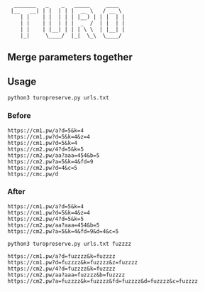 ```
  _______   _    _   _____     ____  
 |__   __| | |  | | |  __ \   / __ \ 
    | |    | |  | | | |__) | | |  | |
    | |    | |  | | |  _  /  | |  | |
    | |    | |__| | | | \ \  | |__| |
    |_|     \____/  |_|  \_\  \____/                           
   ```               
  ## Merge parameters together 
   
   ## Usage
  ``` 
  python3 turopreserve.py urls.txt
  ```
  
### Before
```
https://cm1.pw/a?d=5&k=4
https://cm1.pw?d=5&k=4&z=4
https://cm1.pw?d=5&k=4
https://cm2.pw/4?d=5&k=5
https://cm2.pw/aa?aaa=454&b=5
https://cm2.pw?a=5&k=4&fd=9
https://cm2.pw?d=4&c=5
https://cmc.pw/d
```

### After 
```
https://cm1.pw/a?d=5&k=4
https://cm1.pw?d=5&k=4&z=4
https://cm2.pw/4?d=5&k=5
https://cm2.pw/aa?aaa=454&b=5
https://cm2.pw?a=5&k=4&fd=9&d=4&c=5

```

  ``` 
  python3 turopreserve.py urls.txt fuzzzz
  ```
```
https://cm1.pw/a?d=fuzzzz&k=fuzzzz
https://cm1.pw?d=fuzzzz&k=fuzzzz&z=fuzzzz
https://cm2.pw/4?d=fuzzzz&k=fuzzzz
https://cm2.pw/aa?aaa=fuzzzz&b=fuzzzz
https://cm2.pw?a=fuzzzz&k=fuzzzz&fd=fuzzzz&d=fuzzzz&c=fuzzzz



```
                                 
                                     
                                     
                                     
                                     
                                     
                                     
                                     
                                     
                                     
                                     
                                     
                                     
                                     
                                     
